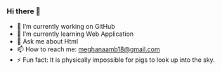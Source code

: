 ### Hi there 👋
- 🔭 I’m currently working on GitHub
- 🌱 I’m currently learning Web Application
- 💬 Ask me about Html
- 📫 How to reach me: meghanaamb18@gmail.com
- ⚡ Fun fact: It is physically impossible for pigs to look up into the sky.
